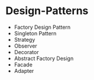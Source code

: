# Design-Patterns
 - Factory Design Pattern
 - Singleton Pattern
 - Strategy
 - Observer
 - Decorator
 - Abstract Factory Design
 - Facade
 - Adapter
